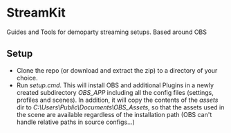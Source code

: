 # StreamKit
Guides and Tools for demoparty streaming setups. Based around OBS

## Setup

- Clone the repo (or download and extract the zip) to a directory of your choice.
- Run *setup.cmd*. This will install OBS and additional Plugins in a newly created subdirectory *OBS_APP* including all the config files (settings, profiles and scenes). In addition, it will copy the contents of the *assets* dir to *C:\Users\Public\Documents\OBS_Assets*, so that the assets used in the scene are available regardless of the installation path (OBS can't handle relative paths in source configs...)

